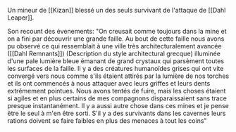 Un mineur de [[Kizan]] blessé un des seuls survivant de l'attaque de [[Dahl Leaper]].

Son recount des évenements: 
	"On creusait comme toujours dans la mine et on a fini par découvrir une grande faille. Au bout de cette faille nous avons pu observé ce qui ressemblait à une ville très architecturalement avancée ([[Dahl Remnants]]) (Description du style architectural grecque) illuminée d'une pale lumière bleue émanant de grand crystaux qui parsèment toutes les surfaces de la faille. Il y a des créatures humanoïdes grises qui ont vite convergé vers nous comme s'ils étaient attirés par la lumière de nos torches et ils ont commencés à nous attaquer avec leurs griffes et leurs dents extrêmement pointues. Nous avons tentés de fuire, mais les choses étaient si agiles et en plus certains de mes compagnons disparaissaient sans trace presque instantanément. Il y a aussi autre chose dans ces mines et je pense être le seul à m'en être sorti. S'il y a des survivants dans les cavernes leurs rations doivent se faire faibles en plus des menaces à tout les coins"